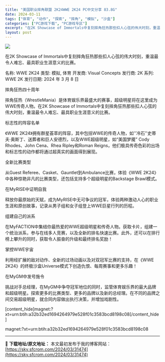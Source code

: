 ```yaml
---
title: "美国职业摔角联盟 2K24WWE 2K24 PC中文分享 83.8G"
date: 2024-03-11
tags: ["体育", "动作", "探索", "摔角", "模拟", "沙盒"]
categories: ["PC游戏下载", "PC游戏专区"]
excerpt: "在2K Showcase of Immortals中复刻摔角狂热那些扣人心弦的伟大时刻，重温最令人难忘、最具职业生涯意义的比赛。 名称: WWE 2K24 类型: 模拟, 体育 开发商: Visual Concepts 发行商: 2K 系列: WWE 2K 发行日期: 2024 年 3 月 8 日 &hellip;"
layout: post
---
```


<img class="game_header_image_full aligncenter" src="https://cdn.akamai.steamstatic.com/steam/apps/2315690/header.jpg?t=1709876957" />

在2K Showcase of Immortals中复刻摔角狂热那些扣人心弦的伟大时刻，重温最令人难忘、最具职业生涯意义的比赛。

名称: WWE 2K24
类型: 模拟, 体育
开发商: Visual Concepts
发行商: 2K
系列: WWE 2K
发行日期: 2024 年 3 月 8 日

摔角狂热四十周年

摔角狂热（WrestleMania）是体育娱乐界最盛大的赛事，超级明星将在这里成为WWE传奇人物。在2K Showcase of Immortals中复刻摔角狂热那些扣人心弦的伟大时刻，重温最令人难忘、最具职业生涯意义的比赛。

标志性的阵容名单

《WWE 2K24》拥有群星荟萃的阵容，其中包括WWE的传奇人物，如''冷石''史蒂夫·奥斯丁、送葬者和巨人安德烈，以及WWE超级明星，如“美国梦魇” Cody Rhodes、John Cena、Rhea Ripley和Roman Reigns，他们极具传奇色彩的出场和标志性的动作都将通过超真实的画面得到展现。

全新比赛类型

从Guest Referee、Casket、Gauntlet到Ambulance比赛，体验《WWE 2K24》中各种惊艳非凡的比赛类型，还包括支持多个超级明星的Backstage Brawl模式。

在MyRISE中证明自我

释放你最原始的天赋，成为MyRISE中无可争议的冠军，体验两种激动人心的职业生涯和原创故事，记录从男子组和女子组登上WWE巨星行列的历程。

组建自己的派系

在MyFACTION中集结你最热爱的WWE超级明星和传奇人物。获取卡片，组建一个统治派系，参与在线多人竞赛，以及全新的排名快速比赛。此外，还可以在排行榜上攀升的同时，获取令人振奋的升级和最终排名奖励！

掌控WWE宇宙

利用经扩展的敌对动作、全新的过场动画以及对双冠军比赛的支持，在《WWE 2K24》的终极沙盒Universe模式下创造仇恨、每周赛事和更多乐趣！

在MyGM中发号施令

挑战对手总经理，在MyGM中争夺冠军地位的同时，监管体育娱乐界的最大品牌和超级明星。探索更多的比赛类型、更多的品牌以及新的总经理。在不同的品牌之间交易超级明星，就合同内容做出执行决策，并增加戏剧性。

[content_hide]magnet:?xt=urn:btih:a32b32ed1694264979e528f01c3583bcd8198c08[/content_hide]

<!--wechatfans start-->magnet:?xt=urn:btih:a32b32ed1694264979e528f01c3583bcd8198c08<!--wechatfans end-->

---
📖 **下载地址/原文地址：** 本文最初发布于我的博客网站：[https://sky.sfcrom.com/2024/03/31474](https://sky.sfcrom.com/2024/03/31474)
